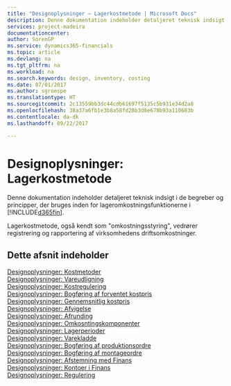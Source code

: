 ```yaml
---
title: "Designoplysninger – Lagerkostmetode | Microsoft Docs"
description: Denne dokumentation indeholder detaljeret teknisk indsigt i de begreber og principper, der bruges inden for lageromkostningsfunktionerne i [!INCLUDE[d365fin](includes/d365fin_md.md)].
services: project-madeira
documentationcenter: 
author: SorenGP
ms.service: dynamics365-financials
ms.topic: article
ms.devlang: na
ms.tgt_pltfrm: na
ms.workload: na
ms.search.keywords: design, inventory, costing
ms.date: 07/01/2017
ms.author: sgroespe
ms.translationtype: HT
ms.sourcegitcommit: 2c13559bb3dc44cdb61697f5135c5b931e34d2a8
ms.openlocfilehash: 38a37a6fb1e3b8a58fd28b3d8e678b93a110683b
ms.contentlocale: da-dk
ms.lasthandoff: 09/22/2017

---
```

# <a name="design-details-inventory-costing"></a>Designoplysninger: Lagerkostmetode
Denne dokumentation indeholder detaljeret teknisk indsigt i de begreber og principper, der bruges inden for lageromkostningsfunktionerne i [!INCLUDE[d365fin](includes/d365fin_md.md)].  

Lagerkostmetode, også kendt som "omkostningsstyring", vedrører registrering og rapportering af virksomhedens driftsomkostninger.  

## <a name="in-this-section"></a>Dette afsnit indeholder  
[Designoplysninger: Kostmetoder](design-details-costing-methods.md)  
[Designoplysninger: Vareudligning](design-details-item-application.md)  
[Designoplysninger: Kostregulering](design-details-cost-adjustment.md)  
[Designoplysninger: Bogføring af forventet kostpris](design-details-expected-cost-posting.md)  
[Designoplysninger: Gennemsnitlig kostpris](design-details-average-cost.md)  
[Designoplysninger: Afvigelse](design-details-variance.md)  
[Designoplysninger: Afrunding](design-details-rounding.md)  
[Designoplysninger: Omkosntingskomponenter](design-details-cost-components.md)  
[Designoplysninger: Lagerperioder](design-details-inventory-periods.md)  
[Designoplysninger: Varekladde](design-details-inventory-posting.md)  
[Designoplysninger: Bogføring af produktionsordre](design-details-production-order-posting.md)  
[Designoplysninger: Bogføring af montageordre](design-details-assembly-order-posting.md)  
[Designoplysninger: Afstemning med Finans](design-details-reconciliation-with-the-general-ledger.md)  
[Designoplysninger: Kontoer i Finans](design-details-accounts-in-the-general-ledger.md)  
[Designoplysninger: Regulering](design-details-revaluation.md)


